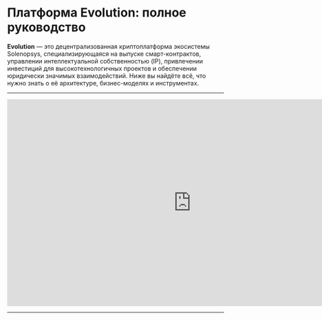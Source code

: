 

# Платформа Evolution: полное руководство

**Evolution** — это децентрализованная криптоплатформа экосистемы Solenopsys, специализирующаяся на выпуске смарт-контрактов, управлении интеллектуальной собственностью (IP), привлечении инвестиций для высокотехнологичных проектов и обеспечении юридически значимых взаимодействий. Ниже вы найдёте всё, что нужно знать о её архитектуре, бизнес-моделях и инструментах.

---

<iframe width="854" height="480" src="https://www.youtube.com/embed/phRu55c39N4" frameborder="0" allowfullscreen></iframe>

---
